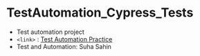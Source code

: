 # TestAutomation_Cypress_Tests
- Test automation project
-  `<link>` : [Test Automation Practice](https://testautomationpractice.blogspot.com  "Test Automation Practice")
- Test and Automation: Suha Sahin
